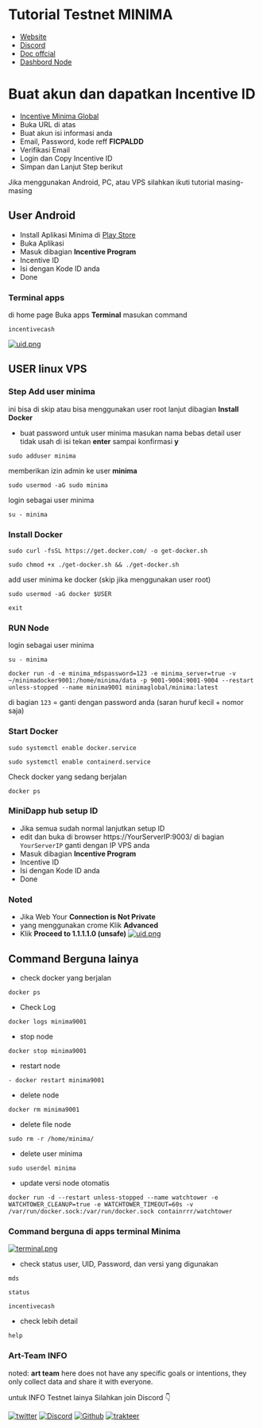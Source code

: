 # Tutorial Testnet MINIMA

- [Website](https://minima.global/)
- [Discord](https://discord.gg/minima)
- [Doc offcial](https://docs.minima.global/)
- [Dashbord Node](https://incentive.minima.global/account/register?inviteCode=FICPALDD) 

# Buat akun dan dapatkan Incentive ID
- [Incentive Minima Global](https://incentive.minima.global/account/register?inviteCode=FICPALDD)
- Buka URL di atas 
- Buat akun isi informasi anda
- Email, Password, kode reff **FICPALDD**
- Verifikasi Email 
- Login dan Copy Incentive ID 
- Simpan dan Lanjut Step berikut

Jika menggunakan Android, PC, atau VPS silahkan ikuti tutorial masing-masing

## User Android

- Install Aplikasi Minima di [Play Store](https://play.google.com/store/apps/details?id=com.minima.android&hl=en&gl=US&pli=1)
- Buka Aplikasi
- Masuk dibagian **Incentive Program**
- Incentive ID
- Isi dengan Kode ID anda
- Done


### Terminal apps 
di home page Buka apps **Terminal** masukan command
```
incentivecash
```

[![uid.png](https://i.postimg.cc/h4d2PMnp/uid.png)](https://postimg.cc/mhTYmYtH)


## USER linux VPS 

### Step Add user minima
ini bisa di skip atau bisa menggunakan user root lanjut dibagian **Install Docker**

- buat password untuk user minima masukan nama bebas detail user tidak usah di isi tekan **enter** sampai konfirmasi **y**
```
sudo adduser minima
```
memberikan izin admin ke user **minima**
```
sudo usermod -aG sudo minima
```
login sebagai user minima
```
su - minima
```

### Install Docker
```
sudo curl -fsSL https://get.docker.com/ -o get-docker.sh
```
```
sudo chmod +x ./get-docker.sh && ./get-docker.sh
```
add user minima ke docker (skip jika menggunakan user root)
```
sudo usermod -aG docker $USER
```
```
exit
```
### RUN Node
login sebagai user minima
```
su - minima
```

```
docker run -d -e minima_mdspassword=123 -e minima_server=true -v ~/minimadocker9001:/home/minima/data -p 9001-9004:9001-9004 --restart unless-stopped --name minima9001 minimaglobal/minima:latest
```
di bagian `123` = ganti dengan password anda (saran huruf kecil + nomor saja)

### Start Docker
```
sudo systemctl enable docker.service
```
```
sudo systemctl enable containerd.service
```
Check docker yang sedang berjalan
```
docker ps
```
### MiniDapp hub setup ID
- Jika semua sudah normal lanjutkan setup ID
- edit dan buka di browser https://YourServerIP:9003/
di bagian `YourServerIP` ganti dengan IP VPS anda
- Masuk dibagian **Incentive Program**
- Incentive ID
- Isi dengan Kode ID anda
- Done
### Noted
- Jika Web Your **Connection is Not Private**
-  yang menggunakan crome Klik **Advanced**
-  Klik **Proceed to 1.1.1.1.0 (unsafe)**
[![uid.png](https://i.postimg.cc/0NjMn80Z/uid.png)](https://postimg.cc/cKqL4Gj8)




## Command Berguna lainya

- check docker yang berjalan
```
docker ps
```
- Check Log
```
docker logs minima9001
```
- stop node
```
docker stop minima9001
```
- restart node
```
- docker restart minima9001
```
- delete node
```
docker rm minima9001
```
- delete file node
```
sudo rm -r /home/minima/
```
- delete user minima
```
sudo userdel minima
```
- update versi node otomatis 
```
docker run -d --restart unless-stopped --name watchtower -e WATCHTOWER_CLEANUP=true -e WATCHTOWER_TIMEOUT=60s -v /var/run/docker.sock:/var/run/docker.sock containrrr/watchtower
```

### Command berguna di apps terminal Minima
[![terminal.png](https://i.postimg.cc/vDRCf3Mr/terminal.png)](https://postimg.cc/kRcjdN2G)
- check status user, UID, Password, dan versi yang digunakan
```
mds
```
```
status
```
```
incentivecash 
```
- check lebih detail 
```
help
```

### Art-Team INFO
noted: **art team** here does not have any specific goals or intentions, they only collect data and share it with everyone.

untuk INFO Testnet lainya Silahkan join Discord 👇

[![twitter](https://img.shields.io/badge/twitter-1DA1F2?style=for-the-badge&logo=twitter&logoColor=white)](https://twitter.com/ArtSy5team)
[![Discord](https://img.shields.io/badge/discord-7289d9?style=for-the-badge&logo=discord&logoColor=white)](https://discord.gg/EAKEdZU6c8)
[![Github](https://img.shields.io/badge/GitHub-171515?style=for-the-badge&logo=GitHub&logoColor=white)](https://github.com/Art-Sy5team)
[![trakteer](https://img.shields.io/badge/trakteer.id-e31e1e?style=for-the-badge&logo=ko-fi&logoColor=white)](https://trakteer.id/Art-Sy5team/tip)
